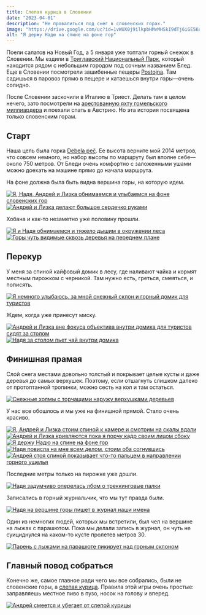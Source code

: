 ```yaml
---
title: Слепая курица в Словении
date: "2023-04-01"
description: "Не провалиться под снег в словенских горах."
image: "https://drive.google.com/uc?id=1vWUX0j9ilkpbHMvMHSkI9dTj6iGE5Keo"
alt: "Я держу Надю на спине на фоне гор"
---
```


Поели салатов на Новый Год, а 5 января уже топтали горный снежок в Словении. Мы ездили в <a href="https://goo.gl/maps/y2FBGNgGWTv4ZiZ49" target="_blank" rel="norferrer">Триглавский Национальный Парк</a>, который находится рядом с небольшим городом под сочным названием Блед. Еще в Словении посмотрели зашибенные пещеры <a href="https://goo.gl/maps/EPN7qzSe34s3DhAF7" target="_blank" rel="norferrer">Postojna</a>. Там садишься в паровоз прямо в пещере и катаешься внутри горы—очень солидно.

После Словении заскочили в Италию в Триест. Делать там в целом нечего, зато посмотрели на <a href="https://en.wikipedia.org/wiki/A_(sailing_yacht)" target="_blank" rel="norferrer">арестованную яхту гомельского миллиардера</a> и поехали спать в Австрию. Но эта история посвящена только словенским горам.

## Старт
Наша цель была горка <a href="https://goo.gl/maps/K38SZ5AA1TcAzusL8" target="_blank" rel="norferrer">Debela peč</a>. Ее высота верните мой 2014 метров, что совсем немного, но набор высоты по маршруту был вполне себе—около 750 метров. От Бледи очень комфортно с заложенными ушами можно доехать на машине прямо до начала маршрута.

На фоне должна была быть видна вершина горы, на которую идем.

<a href="https://drive.google.com/uc?id=1tj8TeT3dAz-QThm2-WNOKct6uddcYAX9" target="_blank" rel="norferrer">
    <img src="https://drive.google.com/uc?id=1WiSYcwrINBMXpWPioCYkz1ZzlLvYsW0b" alt="Я, Надя, Андрей и Лизка обнимаемся и улыбаемся на фоне словенских гор" title="Я, Надя, Андрей и Лизка обнимаемся и улыбаемся на фоне словенских гор"/>
</a>

<a href="https://drive.google.com/uc?id=16ccJ3DABq3jAwspsB52kp1I3mCtzwPN0" target="_blank" rel="norferrer">
    <img src="https://drive.google.com/uc?id=1FbAa2DvRBUA5xQgAEhoTT3UrJHLNH_ad" alt="Андрей и Лизка делают большое сердечко руками" title="Андрей и Лизка делают большое сердечко руками"/>
</a>

Хобана и как-то незаметно уже половину прошли. 

<a href="https://drive.google.com/uc?id=1i2eBrOtM8qRSmTnHd4Tua3l76nogonnF" target="_blank" rel="norferrer">
    <img src="https://drive.google.com/uc?id=1-R4H9Bqj0d-sVdYRSW05feYtVSVg4GRV" alt="Я и Надя обнимаемся и тяжело дышим в окружении леса" title="Я и Надя обнимаемся и тяжело дышим в окружении леса"/>
</a>

<a href="https://drive.google.com/uc?id=1IAgbWkryJ5cOSNteqJioCWomVddCw0Bf" target="_blank" rel="norferrer">
    <img src="https://drive.google.com/uc?id=15wv3EfAEVKsH2MMCmtGjkOMLEg8DFYc4" alt="Горы чуть видимые сквозь деревья на переднем плане" title="Горы чуть видимые сквозь деревья на переднем плане"/>
</a>

## Перекур
У меня за спиной кайфовый домик в лесу, где наливают чайка и кормят местным пирожком с черникой. Там нужно есть, греться, смеяться, и пописять.

<a href="https://drive.google.com/uc?id=1I8hGufO3w-QJeUlvHDm9-KmRPFmhFxI4" target="_blank" rel="norferrer">
    <img src="https://drive.google.com/uc?id=1SXNwg9jU0iMZbA947BormNyem8v0IUfS" alt="Я немного улыбаюсь, за мной снежный склон и горный домик для туристов" title="Я немного улыбаюсь, за мной снежный склон и горный домик для туристов"/>
</a>

Ждем, когда уже принесут миску.

<a href="https://drive.google.com/uc?id=1zqUymZTfzrjIY4YNjMH6M24BV5aYKUf2" target="_blank" rel="norferrer">
    <img src="https://drive.google.com/uc?id=1SYuTVU6gcG_8Rr3RqzzdRTk4V7wXDcKv" alt="Андрей и Лизка вне фокуса объектива внутри домика для туристов сидят за столом" title="Андрей и Лизка вне фокуса объектива внутри домика для туристов сидят за столом"/>
</a>

<a href="https://drive.google.com/uc?id=1_hwMdiUk-o8dzFWHoWjLQU84b23ALe7c" target="_blank" rel="norferrer">
    <img src="https://drive.google.com/uc?id=1_8D3ejAEnZp6eppYU7xQ2aj4N_uaBSuG" alt="Надя за столом пьет чай внутри домика" title="Надя за столом пьет чай внутри домика"/>
</a>

## Финишная прамая
Слой снега местами довольно толстый и покрывает целые кусты и даже деревья до самых верхушек. Поэтому, если отшагнуть слишком далеко от протоптанной тропинки, можно сесть на кол и там остаться.

<a href="https://drive.google.com/uc?id=1kUmMvnngsxF4J6oxWClBC9CsYZZaATEL" target="_blank" rel="norferrer">
    <img src="https://drive.google.com/uc?id=1xYx56WhRuGj9jIZv7dV5YIjAcHAG9igK" alt="Снежные холмы с торчащими наружу верхушками деревьев" title="Снежные холмы с торчащими наружу верхушками деревьев"/>
</a>

У нас все обошлось и мы уже на финишной прямой. Стало очень красиво.

<a href="https://drive.google.com/uc?id=1VyNMvB6U6Wk7eMRB5TsHQ4JguZAZbqTJ" target="_blank" rel="norferrer">
    <img src="https://drive.google.com/uc?id=1rjBbGZSf5szPRfFjBlczGS5yhlhUxhEm" alt="Я, Андрей и Лизка стоим спиной к камере и смотрим на скалы вдали" title="Я, Андрей и Лизка стоим спиной к камере и смотрим на скалы вдали"/>
</a>

<a href="https://drive.google.com/uc?id=19bqJOEQdvkHCgebPTc9z8EpcqsCEo_N6" target="_blank" rel="norferrer">
    <img src="https://drive.google.com/uc?id=1XfGAKdj1zaC0s9RsSPaxpgTUMxEa6aIn" alt="Андрей и Лизка кривляются пока я порчу кадр своим лицом сбоку" title="Андрей и Лизка кривляются пока я порчу кадр своим лицом сбоку"/>
</a>

<a href="https://drive.google.com/uc?id=11iaP2ZF-Lr-95dyasRH6pztjDqYIoxI3" target="_blank" rel="norferrer">
    <img src="https://drive.google.com/uc?id=1vWUX0j9ilkpbHMvMHSkI9dTj6iGE5Keo" alt="Я держу Надю на спине на фоне гор" title="Я держу Надю на спине на фоне гор"/>
</a>

<a href="https://drive.google.com/uc?id=1V-D-NmPZq3YxUb4q23CWQQy41O8_-dEo" target="_blank" rel="norferrer">
    <img src="https://drive.google.com/uc?id=11hUH8p1mTjOf2kRzIHyk807c0tR7lAwo" alt="Надя повисла на мне всем делом, стоим оба согнувшись" title="Надя повисла на мне всем делом, стоим оба согнувшись"/>
</a>

<a href="https://drive.google.com/uc?id=1C-ZnzfC9RQExYFOYI_6Ye4cQjad2L9U4" target="_blank" rel="norferrer">
    <img src="https://drive.google.com/uc?id=1cuE1QUJRHozw6y1Kt2OIGDHzf0Xyd-W2" alt="Андрей стоя спиной показывает что-то пальцем в направлении горного ущелья" title="Андрей стоя спиной показывает что-то пальцем в направлении горного ущелья"/>
</a>

Последние метры только на пирожке уже дошли.

<a href="https://drive.google.com/uc?id=1ce-E1q29jHUpdBGb52i4n7G2potErAWz" target="_blank" rel="norferrer">
    <img src="https://drive.google.com/uc?id=1uHKuE9qUoBE521rYdbng7naN-4QgAwpC" alt="Надя задумчиво оперелась лбом о треккинговые палки" title="Надя задумчиво оперелась лбом о треккинговые палки"/>
</a>

Записались в горный журнальчик, что мы тут правда были.

<a href="https://drive.google.com/uc?id=1Y2PG-3Ihx4jYYme25-EkaiFlDmN8hdls" target="_blank" rel="norferrer">
    <img src="https://drive.google.com/uc?id=1Y2PG-3Ihx4jYYme25-EkaiFlDmN8hdls" alt="Надя на вершине горы пишет в журнал наши имена" title="Надя на вершине горы пишет в журнал наши имена"/>
</a>

Один из немногих людей, которых мы встретили, был чел на вершине на лыжах с парашютом. Пока мы делали запись в журнал, он чуть не суициднулся на каком-то кусте пролетев метров 30.

<a href="https://drive.google.com/uc?id=1iepenM-9EOByLT4iJ9dUZZX9vMJziu8b" target="_blank" rel="norferrer">
    <img src="https://drive.google.com/uc?id=1h4aT6SXZVheFnGHg3MEVHpQB6B-F3y92" alt="Парень с лыжами на парашюте пикирует над горным склоном" title="Парень с лыжами на парашюте пикирует над горным склоном"/>
</a>

## Главный повод собраться
Конечно же, самое главное ради чего мы все собрались, были не словенские горы, а <a href="https://pikabu.ru/story/slepaya_kuritsa_2347626" target="_blank" rel="norferrer">слепая курица</a>. Правила этой игры очень простые: заправляешь местное пиво в пузо, носок на голову и вперед.

<a href="https://drive.google.com/uc?id=1yHuVmuOvsy3N0dc6-l_9hCSO-VVZZYYE" target="_blank" rel="norferrer">
    <img src="https://drive.google.com/uc?id=1yHuVmuOvsy3N0dc6-l_9hCSO-VVZZYYE" alt="Андрей смеется и убегает от слепой курицы" title="Андрей смеется и убегает от слепой курицы"/>
</a>